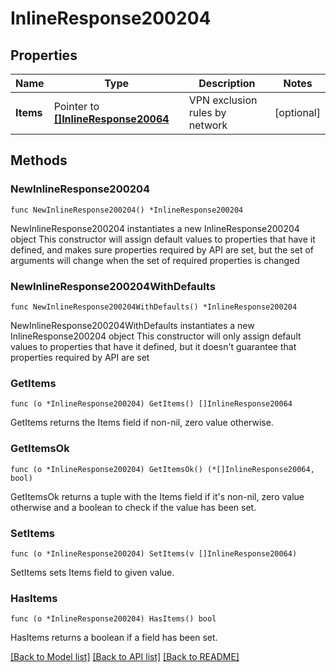 # InlineResponse200204

## Properties

Name | Type | Description | Notes
------------ | ------------- | ------------- | -------------
**Items** | Pointer to [**[]InlineResponse20064**](InlineResponse20064.md) | VPN exclusion rules by network | [optional] 

## Methods

### NewInlineResponse200204

`func NewInlineResponse200204() *InlineResponse200204`

NewInlineResponse200204 instantiates a new InlineResponse200204 object
This constructor will assign default values to properties that have it defined,
and makes sure properties required by API are set, but the set of arguments
will change when the set of required properties is changed

### NewInlineResponse200204WithDefaults

`func NewInlineResponse200204WithDefaults() *InlineResponse200204`

NewInlineResponse200204WithDefaults instantiates a new InlineResponse200204 object
This constructor will only assign default values to properties that have it defined,
but it doesn't guarantee that properties required by API are set

### GetItems

`func (o *InlineResponse200204) GetItems() []InlineResponse20064`

GetItems returns the Items field if non-nil, zero value otherwise.

### GetItemsOk

`func (o *InlineResponse200204) GetItemsOk() (*[]InlineResponse20064, bool)`

GetItemsOk returns a tuple with the Items field if it's non-nil, zero value otherwise
and a boolean to check if the value has been set.

### SetItems

`func (o *InlineResponse200204) SetItems(v []InlineResponse20064)`

SetItems sets Items field to given value.

### HasItems

`func (o *InlineResponse200204) HasItems() bool`

HasItems returns a boolean if a field has been set.


[[Back to Model list]](../README.md#documentation-for-models) [[Back to API list]](../README.md#documentation-for-api-endpoints) [[Back to README]](../README.md)


